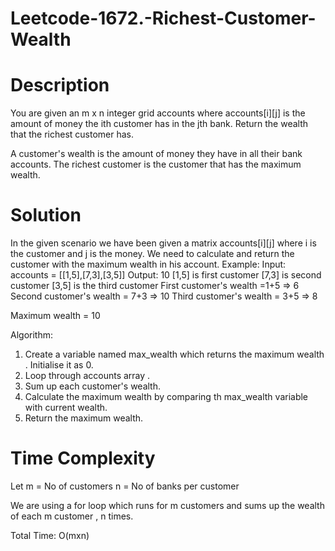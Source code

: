 # Leetcode-1672.-Richest-Customer-Wealth

# Description
You are given an m x n integer grid accounts where accounts[i][j] is the amount of money the i​​​​​​​​​​​th​​​​ customer has in the j​​​​​​​​​​​th​​​​ bank. Return the wealth that the richest customer has.

A customer's wealth is the amount of money they have in all their bank accounts. The richest customer is the customer that has the maximum wealth.

# Solution
In the given scenario we have been given a matrix accounts[i][j] where i is the customer and j is the money.
We need to calculate and return the customer with the maximum wealth in his account.
 Example:
Input: accounts = [[1,5],[7,3],[3,5]]
Output: 10
[1,5] is first customer
[7,3] is second customer
[3,5] is the third customer
First customer's wealth =1+5 => 6
Second customer's wealth = 7+3 => 10
Third customer's wealth = 3+5 => 8

Maximum wealth = 10 

Algorithm:
1. Create a variable named max_wealth which returns the maximum wealth . Initialise it as 0.
2. Loop through accounts array .
3. Sum up each customer's wealth.
4. Calculate the maximum wealth by comparing th max_wealth variable with current wealth.
5. Return the maximum wealth.

# Time Complexity
Let m = No of customers
n = No of banks per customer

We are using a for loop which runs for m customers and sums up the wealth of each m customer , n times.

Total Time:
O(mxn)
